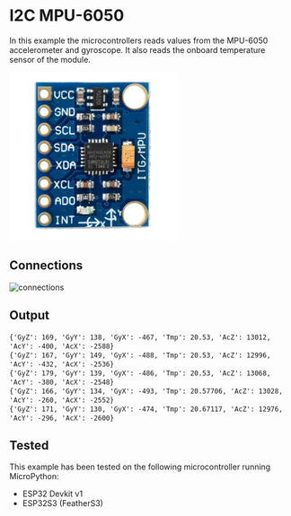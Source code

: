 # I2C MPU-6050

In this example the microcontrollers reads values from the MPU-6050 accelerometer and gyroscope. It also reads the onboard temperature sensor of the module.

<img alt="connections" src="https://github.com/StevenSlaa/Micropython-examples/blob/f5ef3bed8fac0e379a0fa9e9e35f7617a5f39d7c/I2C%20MPU-6050/res/component.png" height="300px">

## Connections

<img alt="connections" src="" height="300px">

## Output

```
{'GyZ': 169, 'GyY': 138, 'GyX': -467, 'Tmp': 20.53, 'AcZ': 13012, 'AcY': -400, 'AcX': -2588}
{'GyZ': 167, 'GyY': 149, 'GyX': -488, 'Tmp': 20.53, 'AcZ': 12996, 'AcY': -432, 'AcX': -2536}
{'GyZ': 179, 'GyY': 139, 'GyX': -486, 'Tmp': 20.53, 'AcZ': 13068, 'AcY': -380, 'AcX': -2548}
{'GyZ': 166, 'GyY': 134, 'GyX': -493, 'Tmp': 20.57706, 'AcZ': 13028, 'AcY': -260, 'AcX': -2552}
{'GyZ': 171, 'GyY': 130, 'GyX': -474, 'Tmp': 20.67117, 'AcZ': 12976, 'AcY': -296, 'AcX': -2600}
```

## Tested
This example has been tested on the following microcontroller running MicroPython:
- ESP32 Devkit v1
- ESP32S3 (FeatherS3)
